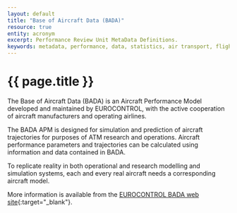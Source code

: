 ```yaml
---
layout: default
title: "Base of Aircraft Data (BADA)"
resource: true
entity: acronym
excerpt: Performance Review Unit MetaData Definitions.
keywords: metadata, performance, data, statistics, air transport, flights, europe, delay, safety
---
```

# {{ page.title }}

The Base of Aircraft Data (BADA) is an Aircraft Performance Model developed and maintained by EUROCONTROL, with the active cooperation of aircraft manufacturers and operating airlines.

The BADA APM is designed for simulation and prediction of aircraft trajectories for purposes of ATM research and operations. Aircraft performance parameters and trajectories can be calculated using information and data contained in BADA.

To replicate reality in both operational and research modelling and simulation systems, each and every real aircraft needs a corresponding aircraft model.

More information is available from the [EUROCONTROL BADA web site](http://www.eurocontrol.int/services/bada){:target="_blank"}. 